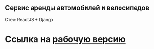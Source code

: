 ## Сервис аренды автомобилей и велосипедов
Стек: ReactJS + Django
# Ссылка на [рабочую версию](http://carbikerental.std-953.ist.mospolytech.ru)

